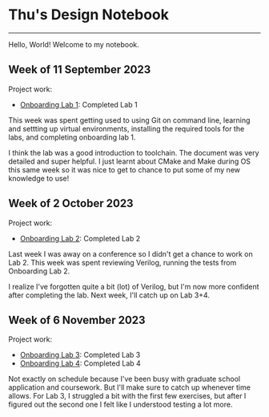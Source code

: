 # Thu's Design Notebook
---

Hello, World! Welcome to my notebook.

## Week of 11 September 2023
Project work:
* [Onboarding Lab 1](https://github.com/thuvu17/processor-design-lab-1.git): Completed Lab 1

This week was spent getting used to using Git on command line, learning and settting up virtual environments, installing the required tools for the labs, and completing onboarding lab 1.

I think the lab was a good introduction to toolchain. The document was very detailed and super helpful. I just learnt about CMake and Make during OS this same week so it was nice to get to chance to put some of my new knowledge to use!

## Week of 2 October 2023
Project work:
* [Onboarding Lab 2](https://github.com/thuvu17/onboarding-lab-2.git): Completed Lab 2

Last week I was away on a conference so I didn't get a chance to work on Lab 2. This week was spent reviewing Verilog, running the tests from Onboarding Lab 2.

I realize I've forgotten quite a bit (lot) of Verilog, but I'm now more confident after completing the lab. Next week, I'll catch up on Lab 3+4.

## Week of 6 November 2023
Project work:
* [Onboarding Lab 3](https://github.com/thuvu17/onboarding-lab-3.git): Completed Lab 3
* [Onboarding Lab 4](https://github.com/thuvu17/onboarding-lab-4.git): Completed Lab 4

Not exactly on schedule because I've been busy with graduate school application and coursework. But I'll make sure to catch up whenever time allows.
For Lab 3, I struggled a bit with the first few exercises, but after I figured out the second one I felt like I understood testing a lot more.
